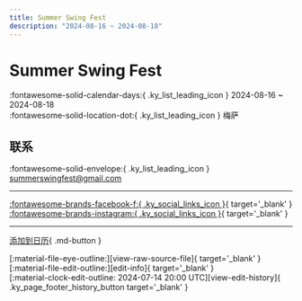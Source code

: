 ```yaml
---
title: Summer Swing Fest
description: "2024-08-16 ~ 2024-08-18"
---
```


# Summer Swing Fest 

:fontawesome-solid-calendar-days:{ .ky_list_leading_icon } 2024-08-16 ~ 2024-08-18  
:fontawesome-solid-location-dot:{ .ky_list_leading_icon } 梅萨  

## 联系

:fontawesome-solid-envelope:{ .ky_list_leading_icon } <summerswingfest@gmail.com>  

---

 [:fontawesome-brands-facebook-f:{ .ky_social_links_icon }](https://www.facebook.com/profile.php?id=61556376145233){ target='_blank' } [:fontawesome-brands-instagram:{ .ky_social_links_icon }](https://instagram.com/summerswingfest){ target='_blank' }

---

[添加到日历](https://swing.news/ics/zh-Hans/2024/us/summer-swing-fest-2024.ics){ .md-button }

<div class="ky_page_footer" markdown>
<div class="ky_page_footer_trailing" markdown="span">
[:material-file-eye-outline:][view-raw-source-file]{ target='_blank' }
[:material-file-edit-outline:][edit-info]{ target='_blank' }
</div>
<div class="ky_page_footer_leading" markdown="span">
[:material-clock-edit-outline: 2024-07-14 20:00 UTC][view-edit-history]{ .ky_page_footer_history_button target='_blank' }
</div>
</div>

[view-raw-source-file]: https://github.com/swingdance/events/blob/main/2024/us/summer-swing-fest-2024.json "查看原始源文件"
[edit-info]: https://github.com/swingdance/events/issues/new?assignees=&labels=update+event&projects=&template=03-update_entity.yml&title=%5B2024%2Fus%5D%20Summer%20Swing%20Fest&region=us&year=2024&id=summer-swing-fest-2024&name=Summer%20Swing%20Fest&org_id= "编辑信息"

[view-edit-history]: https://github.com/swingdance/events/commits/main/2024/us/summer-swing-fest-2024.json "查看编辑历史"
